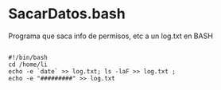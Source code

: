 # SacarDatos.bash
Programa que saca info de permisos, etc a un log.txt en BASH

```

#!/bin/bash
cd /home/li
echo -e `date` >> log.txt; ls -laF >> log.txt ; 
echo -e "#########" >> log.txt

```

